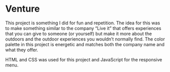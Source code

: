 # Venture

This project is something I did for fun and repetition. The idea for this was to make something similar to the company “Live it” that offers experiences that you can give to someone (or yourself) but make it more about the outdoors and the outdoor experiences you wouldn’t normally find. 
The color palette in this project is energetic and matches both the company name and what they offer.

HTML and CSS was used for this project and JavaScript for the responsive menu. 
